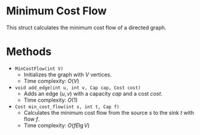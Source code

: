 # Minimum Cost Flow

This struct calculates the minimum cost flow of a directed graph.

# Methods

- `MinCostFlow(int V)`
    - Initializes the graph with $V$ vertices.
    - Time complexity: $O(V)$
- `void add_edge(int u, int v, Cap cap, Cost cost)`
    - Adds an edge $(u, v)$ with a capacity $cap$ and a cost $cost$.
    - Time complexity: $O(1)$
- `Cost min_cost_flow(int s, int t, Cap f)`
    - Calculates the minimum cost flow from the source $s$ to the sink $t$ with flow $f$.
    - Time complexity: $O(fE\lg V)$